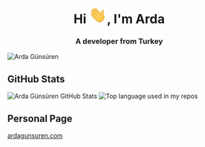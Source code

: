 <h1 align="center">
  Hi <img src="https://raw.githubusercontent.com/ArdaGnsrn/ArdaGnsrn/main/gifs/Hi.gif" width="40px" />, I'm Arda
</h1>
<h3 align="center">A developer from Turkey</h3>
<p align="left"> 
  <img src="https://komarev.com/ghpvc/?username=ArdaGnsrn" alt="Arda Günsüren" /> 
</p>

<h2>GitHub Stats</h2>
<p>
  <img src="https://github-readme-stats.vercel.app/api?username=ArdaGnsrn&show_icons=true&count_private=true" alt="Arda Günsüren GitHub Stats">
  <img width="" src="https://github-readme-stats.vercel.app/api/top-langs/?username=ArdaGnsrn&layout=compact&hide_title=1&card_width=300" alt="Top language used in my repos" />
</p>

<h2>Personal Page</h2>
<p>
  <a href="https://www.ardagunsuren.com">ardagunsuren.com</a>
</p>

